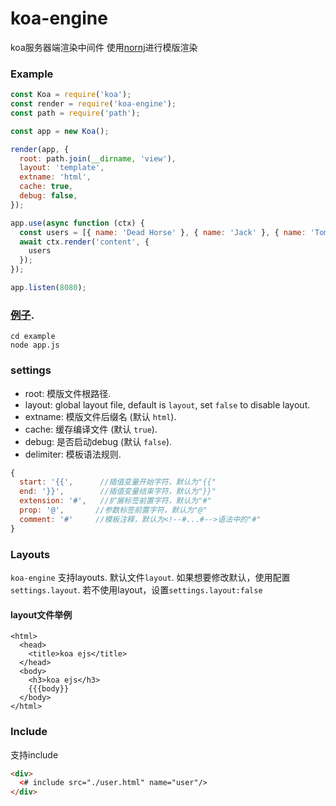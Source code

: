 koa-engine
=========
koa服务器端渲染中间件
使用[nornj](https://github.com/joe-sky/nornj)进行模版渲染

### Example

```js
const Koa = require('koa');
const render = require('koa-engine');
const path = require('path');

const app = new Koa();

render(app, {
  root: path.join(__dirname, 'view'),
  layout: 'template',
  extname: 'html',
  cache: true,
  debug: false,
});

app.use(async function (ctx) {
  const users = [{ name: 'Dead Horse' }, { name: 'Jack' }, { name: 'Tom' }];
  await ctx.render('content', {
    users
  });
});

app.listen(8080);
```

### [例子](https://github.com/qingqinxl1/koa-engine/tree/master/example).
```
cd example
node app.js
```

### settings

* root: 模版文件根路径.
* layout: global layout file, default is `layout`, set `false` to disable layout.
* extname: 模版文件后缀名 (默认 `html`).
* cache: 缓存编译文件 (默认 `true`).
* debug: 是否启动debug (默认 `false`).
* delimiter: 模板语法规则.
```js
{
  start: '{{',      //插值变量开始字符，默认为"{{"
  end: '}}',        //插值变量结束字符，默认为"}}"
  extension: '#',   //扩展标签前置字符，默认为"#"
  prop: '@',       //参数标签前置字符，默认为"@"
  comment: '#'     //模板注释，默认为<!--#...#-->语法中的"#"
}
```

### Layouts

`koa-engine` 支持layouts. 默认文件`layout`. 如果想要修改默认，使用配置 `settings.layout`.
若不使用layout，设置`settings.layout:false`

#### layout文件举例
```
<html>
  <head>
    <title>koa ejs</title>
  </head>
  <body>
    <h3>koa ejs</h3>
    {{{body}}
  </body>
</html>
```

### Include

支持include

```html
<div>
  <# include src="./user.html" name="user"/>
</div>
```
